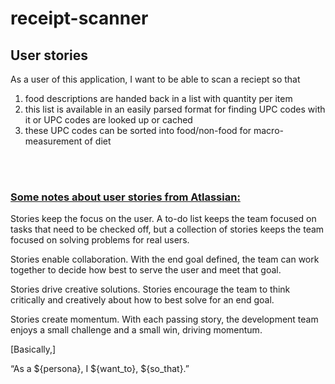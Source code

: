 # receipt-scanner

## User stories

As a user of this application, I want to be able to scan a reciept so that 
1. food descriptions are handed back in a list with quantity per item
2. this list is available in an easily parsed format for finding UPC codes with it or UPC codes are looked up or cached
3. these UPC codes can be sorted into food/non-food for macro-measurement of diet

<br />
<br />

### [Some notes about user stories from Atlassian:](https://www.atlassian.com/agile/project-management/user-stories)

Stories keep the focus on the user. A to-do list keeps the team focused on tasks that need to be checked off, but a collection of stories keeps the team focused on solving problems for real users.
 
Stories enable collaboration. With the end goal defined, the team can work together to decide how best to serve the user and meet that goal.
 
Stories drive creative solutions. Stories encourage the team to think critically and creatively about how to best solve for an end goal.
 
Stories create momentum. With each passing story, the development team enjoys a small challenge and a small win, driving momentum. 

[Basically,]

“As a \${persona}, I \${want_to}, \${so_that}.”
